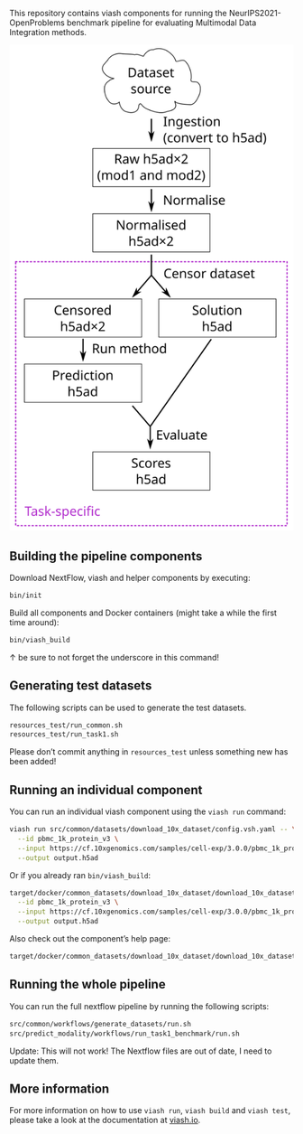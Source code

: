 This repository contains viash components for running the
NeurIPS2021-OpenProblems benchmark pipeline for evaluating Multimodal
Data Integration methods.

![](dataflow.svg)

## Building the pipeline components

Download NextFlow, viash and helper components by executing:

``` sh
bin/init
```

Build all components and Docker containers (might take a while the first
time around):

``` sh
bin/viash_build
```

↑ be sure to not forget the underscore in this command!

## Generating test datasets

The following scripts can be used to generate the test datasets.

``` sh
resources_test/run_common.sh
resources_test/run_task1.sh
```

Please don’t commit anything in `resources_test` unless something new
has been added!

## Running an individual component

You can run an individual viash component using the `viash run` command:

``` sh
viash run src/common/datasets/download_10x_dataset/config.vsh.yaml -- \
  --id pbmc_1k_protein_v3 \
  --input https://cf.10xgenomics.com/samples/cell-exp/3.0.0/pbmc_1k_protein_v3/pbmc_1k_protein_v3_raw_feature_bc_matrix.h5 \
  --output output.h5ad
```

Or if you already ran `bin/viash_build`:

``` sh
target/docker/common_datasets/download_10x_dataset/download_10x_dataset \
  --id pbmc_1k_protein_v3 \
  --input https://cf.10xgenomics.com/samples/cell-exp/3.0.0/pbmc_1k_protein_v3/pbmc_1k_protein_v3_raw_feature_bc_matrix.h5 \
  --output output.h5ad
```

Also check out the component’s help page:

``` sh
target/docker/common_datasets/download_10x_dataset/download_10x_dataset
```

## Running the whole pipeline

You can run the full nextflow pipeline by running the following scripts:

``` sh
src/common/workflows/generate_datasets/run.sh
src/predict_modality/workflows/run_task1_benchmark/run.sh
```

Update: This will not work! The Nextflow files are out of date, I need
to update them.

## More information

For more information on how to use `viash run`, `viash build` and
`viash test`, please take a look at the documentation at
[viash.io](https://viash.io).
